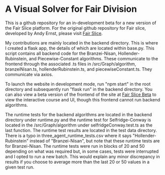 # A Visual Solver for Fair Division

This is a github repository for an in-development beta for a new version of the Fair Slice platform. For the original github repository for Fair slice, developed by Andy Ernst, please visit [Fair Slice](https://github.com/AndyCErnst/cake/).

My contributions are mainly located in the backend directory. This is where I created a flask app, the details of which are located within base.py. This script contains all backend code for the Branzei-Nisan, Hollender-Rubinstein, and Piecewise-Constant algorithms. These communicate to the frontend through the associated .ts files in /src/Graph/algorithm, branzeiNisan.ts, hollenderRubinstein.ts, and piecewiseConstant.ts. They communicate via axios.

To launch the website in development mode, run "npm start" in the root directory and subsequently run "flask run" in the backend directory. You can also view a beta version of the frontend of the site at [Fair Slice Beta](https://fairslicebeta.netlify.app) to view the interactive course and UI, though this frontend cannot run backend algorithms.

The runtime tests for the backend algorithms are located in the backend directory under runtime.py and the runtime test for Selfridge-Conway is located in the /src/Graph/algorithm under selfridgeConway.test.ts as the last function. The runtime test results are located in the test data directory. There is a typo in three_agent_runtime_tests.csv where it says "Hollender-Rubinstein" instead of "Branzei-Nisan", but note that these runtime tests are for Branzei-Nisan. The runtime tests were run in blocks of 20 and 50 depending on what was required but, in some cases, tests were interrupted and I opted to run a new batch. This would explain any minor discrepancy in results if you choose to average more than the last 20 or 50 values in a given test run. 

 
